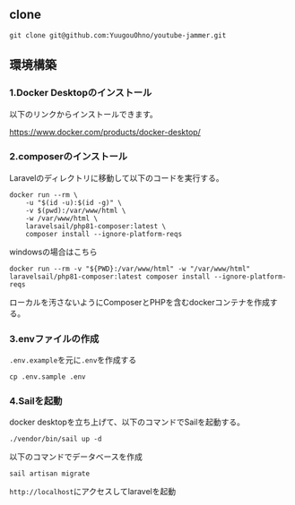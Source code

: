 ## clone
```
git clone git@github.com:YuugouOhno/youtube-jammer.git
```
## 環境構築
### 1.Docker Desktopのインストール
以下のリンクからインストールできます。

https://www.docker.com/products/docker-desktop/

### 2.composerのインストール
Laravelのディレクトリに移動して以下のコードを実行する。
```
docker run --rm \
    -u "$(id -u):$(id -g)" \
    -v $(pwd):/var/www/html \
    -w /var/www/html \
    laravelsail/php81-composer:latest \
    composer install --ignore-platform-reqs
```
windowsの場合はこちら
```
docker run --rm -v "${PWD}:/var/www/html" -w "/var/www/html" laravelsail/php81-composer:latest composer install --ignore-platform-reqs
```

ローカルを汚さないようにComposerとPHPを含むdockerコンテナを作成する。

### 3.envファイルの作成
`.env.example`を元に`.env`を作成する

```
cp .env.sample .env
```

### 4.Sailを起動
docker desktopを立ち上げて、以下のコマンドでSailを起動する。

```
./vendor/bin/sail up -d
```
以下のコマンドでデータベースを作成
```
sail artisan migrate
```
`http://localhost`にアクセスしてlaravelを起動　
